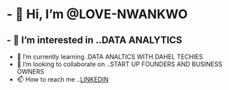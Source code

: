 # - 👋 Hi, I’m @LOVE-NWANKWO #
## - 👀 I’m interested in ..DATA ANALYTICS ##
- 🌱 I’m currently learning .DATA ANALTICS WITH DAHEL TECHIES
- 💞️ I’m looking to collaborate on ..START UP FOUNDERS AND BUSINESS OWNERS
- 📫 How to reach me ..[LINKEDIN](https://www.linkedin.com/in/love-nwankwo-45ba3699?utm_source=share&utm_campaign=share_via&utm_content=profile&utm_medium=android_app) 

<!---
Love-Nwankwo/Love-Nwankwo is a ✨ special ✨ repository because its `README.md` (this file) appears on your GitHub profile.
You can click the Preview link to take a look at your changes.
--->
